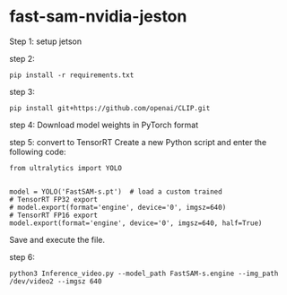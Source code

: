 # fast-sam-nvidia-jeston

Step 1: setup jetson


step 2:
```
pip install -r requirements.txt
```

step 3:
```
pip install git+https://github.com/openai/CLIP.git
```

step 4:
Download model weights in PyTorch format

step 5:
convert to TensorRT
Create a new Python script and enter the following code:
```
from ultralytics import YOLO


model = YOLO('FastSAM-s.pt')  # load a custom trained
# TensorRT FP32 export
# model.export(format='engine', device='0', imgsz=640)
# TensorRT FP16 export
model.export(format='engine', device='0', imgsz=640, half=True)
```

Save and execute the file.


step 6:
```
python3 Inference_video.py --model_path FastSAM-s.engine --img_path /dev/video2 --imgsz 640
```
